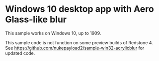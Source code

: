 # Windows 10 desktop app with Aero Glass-like blur

This sample works on Windows 10, up to 1909.

This sample code is not function on some preview builds of Redstone 4.
See https://github.com/nukepayload2/sample-win32-acrylicblur for updated code.
